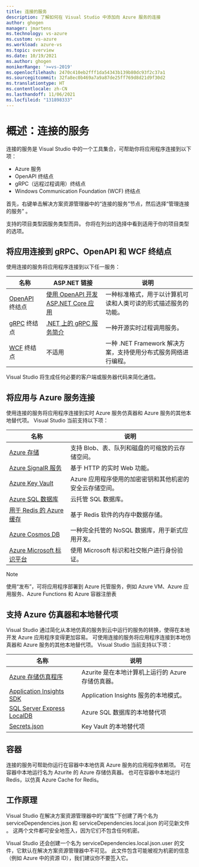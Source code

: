 ```yaml
---
title: 连接的服务
description: 了解如何在 Visual Studio 中添加向 Azure 服务的连接
author: ghogen
manager: jmartens
ms.technology: vs-azure
ms.custom: vs-azure
ms.workload: azure-vs
ms.topic: overview
ms.date: 10/19/2021
ms.author: ghogen
monikerRange: '>=vs-2019'
ms.openlocfilehash: 2470c410eb2fff1da54343b139b80dc93f2c37a1
ms.sourcegitcommit: 32fa8ec0b469a7a9a87de25ff769d8d21d9f30d2
ms.translationtype: HT
ms.contentlocale: zh-CN
ms.lasthandoff: 11/06/2021
ms.locfileid: "131898333"
---
```

# <a name="overview-connected-services"></a>概述：连接的服务

连接的服务是 Visual Studio 中的一个工具集合，可帮助你将应用程序连接到以下项：

* Azure 服务
* OpenAPI 终结点
* gRPC（远程过程调用）终结点
* Windows Communication Foundation (WCF) 终结点

首先，右键单击解决方案资源管理器中的“连接的服务”节点，然后选择“管理连接的服务” 。

支持的项目类型因服务类型而异。 你将在列出的选择中看到适用于你的项目类型的选项。

## <a name="connect-your-app-to-grpc-openapi-and-wcf-endpoints"></a>将应用连接到 gRPC、OpenAPI 和 WCF 终结点

使用连接的服务将应用程序连接到以下任一服务：

| 名称 | ASP.NET 链接 | 说明 |
|-|-|-|
| [OpenAPI](https://github.com/OAI/OpenAPI-Specification) 终结点 | [使用 OpenAPI 开发 ASP.NET Core 应用](/aspnet/core/web-api/Microsoft.dotnet-openapi) | 一种标准格式，用于以计算机可读和人类可读的形式描述服务的功能。 |
| [gRPC](https://grpc.io/docs/) 终结点 | [.NET 上的 gRPC 服务简介](/aspnet/core/grpc/) | 一种开源实时过程调用服务。 |
| [WCF](/dotnet/framework/wcf/) 终结点 | 不适用 | 一种 .NET Framework 解决方案，支持使用分布式服务网络进行编程。 |

Visual Studio 将生成任何必要的客户端或服务器代码来简化通信。

## <a name="connect-your-app-azure-services"></a>将应用与 Azure 服务连接

使用连接的服务将应用程序连接到实时 Azure 服务仿真器和 Azure 服务的其他本地替代项。 Visual Studio 当前支持以下项：

| 名称 | 说明 |
| - | - |
| [Azure 存储](/azure/storage) | 支持 Blob、表、队列和磁盘的可缩放的云存储空间。 |
| [Azure SignalR 服务](/azure/azure-signalr/signalr-overview) | 基于 HTTP 的实时 Web 功能。 |
| [Azure Key Vault](/azure/key-vault/general/overview) | Azure 应用程序使用的加密密钥和其他机密的安全云存储空间。 |
| [Azure SQL 数据库](/azure/azure-sql) | 云托管 SQL 数据库。 |
| [用于 Redis 的 Azure 缓存](/azure/azure-cache-for-redis/cache-overview)| 基于 Redis 软件的内存中数据存储。 |
| [Azure Cosmos DB](/azure/cosmos-db/introduction) | 一种完全托管的 NoSQL 数据库，用于新式应用开发。| 
| [Azure Microsoft 标识平台](/azure/active-directory/develop/v2-overview) | 使用 Microsoft 标识和社交帐户进行身份验证。 |

> [!NOTE]
> 使用“发布”，可将应用程序部署到 Azure 托管服务，例如 Azure VM、Azure 应用服务、Azure Functions 和 Azure 容器注册表

## <a name="support-for-azure-emulators-and-local-alternatives"></a>支持 Azure 仿真器和本地替代项

Visual Studio 通过简化从本地仿真的服务到云中运行的服务的转换，使得在本地开发 Azure 应用程序变得更加容易。 可使用连接的服务将应用程序连接到本地仿真器和 Azure 服务的其他本地替代项。 Visual Studio 当前支持以下项：

| 名称 | 说明 |
| - | - |
| [Azure 存储仿真程序](/azure/storage/common/storage-use-azurite?toc=%2Fazure%2Fstorage%2Fblobs%2Ftoc.json&tabs=visual-studio) | Azurite 是在本地计算机上运行的 Azure 存储仿真器。 |
| [Application Insights SDK](/azure/azure-monitor/app/app-insights-overview) | Application Insights 服务的本地模式。  |
| [SQL Server Express LocalDB](/sql/database-engine/configure-windows/sql-server-express-localdb) | Azure SQL 数据库的本地替代项 |
| [Secrets.json](/aspnet/core/security/app-secrets?tabs=windows) | Key Vault 的本地替代项 |

## <a name="containers"></a>容器

连接的服务可帮助你运行在容器中本地仿真 Azure 服务的应用程序依赖项。 可在容器中本地运行名为 Azurite 的 Azure 存储仿真器。 也可在容器中本地运行 Redis，以仿真 Azure Cache for Redis。

## <a name="how-it-works"></a>工作原理

Visual Studio 在解决方案资源管理器中的“属性”下创建了两个名为 serviceDependencies.json 和 serviceDependencies.local.json 的可见新文件 。 这两个文件都可安全地签入，因为它们不包含任何机密。

Visual Studio 还会创建一个名为 serviceDependencies.local.json.user 的文件，它默认在解决方案资源管理器中不可见。 此文件包含可能被视为机密的信息（例如 Azure 中的资源 ID），我们建议你不要签入它。

